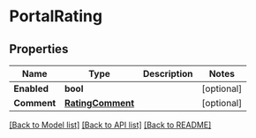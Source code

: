 # PortalRating

## Properties

Name | Type | Description | Notes
------------ | ------------- | ------------- | -------------
**Enabled** | **bool** |  | [optional] 
**Comment** | [**RatingComment**](RatingComment.md) |  | [optional] 

[[Back to Model list]](../README.md#documentation-for-models) [[Back to API list]](../README.md#documentation-for-api-endpoints) [[Back to README]](../README.md)


